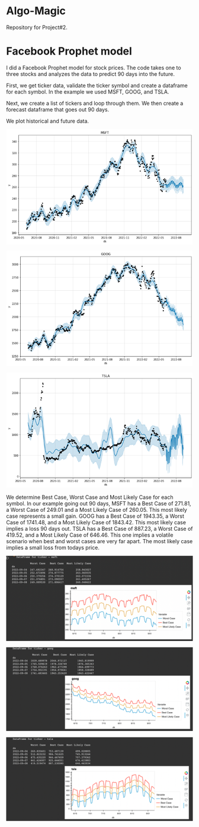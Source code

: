 # Algo-Magic
Repository for Project#2. 


# Facebook Prophet model

I did a Facebook Prophet model for stock prices. The code takes one to three stocks and analyzes the data to predict 90 days into the future.

First, we get ticker data, validate the ticker symbol and create a dataframe for each symbol. In the example we used MSFT, GOOG, and TSLA.

Next, we create a list of tickers and loop through them. We then create a forecast dataframe that goes out 90 days.

We plot historical and future data.

![three_stock_plot](images/three_stock_plot.png)

![goog_plot](images/goog_plot.png)

![tsla_plot](images/tsla_plot.png)


We determine Best Case, Worst Case and Most Likely Case for each symbol. In our example going out 90 days, MSFT has a Best Case of 271.81, a Worst Case of 249.01 and a Most Likely Case of 260.05. This most likely case represents a small gain. GOOG has a Best Case of 1943.35, a Worst Case of 1741.48, and a Most Likely Case of 1843.42. This most likely case implies a loss 90 days out. TSLA has a Best Case of 887.23, a Worst Case of 419.52, and a Most Likely Case of 646.46. This one implies a volatile scenario when best and worst cases are very far apart. The most likely case implies a small loss from todays price.

![msft_forecast](images/msft_forecast.png)


![goog_forecast](images/goog_forecast.png)


![tsla_forecast](images/tsla_forecast.png)










	

